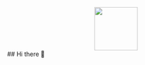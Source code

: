 <div id="header" align="center">
  
  <img src="https://media1.giphy.com/media/v1.Y2lkPTc5MGI3NjExcW82ZGljMjh4ajRzcTcwemNmeWFqb25qMnJyczdhcXRyMWxnczdnZCZlcD12MV9pbnRlcm5hbF9naWZfYnlfaWQmY3Q9Zw/SS8CV2rQdlYNLtBCiF/giphy.gif" width="100"/>
</div>
## Hi there 👋
